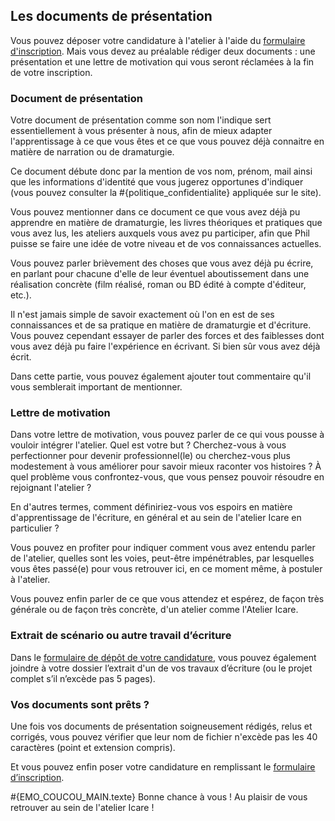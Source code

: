 ## Les documents de présentation

Vous pouvez déposer votre candidature à l'atelier à l'aide du [formulaire d'inscription](user/signup). Mais vous devez au préalable rédiger deux documents&nbsp;: une présentation et une lettre de motivation qui vous seront réclamées à la fin de votre inscription.

### Document de présentation

Votre document de présentation comme son nom l'indique sert essentiellement à vous présenter à nous, afin de mieux adapter l'apprentissage à ce que vous êtes et ce que vous pouvez déjà connaitre en matière de narration ou de dramaturgie.

Ce document débute donc par la mention de vos nom, prénom, mail ainsi que les informations d'identité que vous jugerez opportunes d'indiquer (vous pouvez consulter la #{politique_confidentialite} appliquée sur le site).

Vous pouvez mentionner dans ce document ce que vous avez déjà pu apprendre en matière de dramaturgie, les livres théoriques et pratiques que vous avez lus, les ateliers auxquels vous avez pu participer, afin que Phil puisse se faire une idée de votre niveau et de vos connaissances actuelles.

Vous pouvez parler brièvement des choses que vous avez déjà pu écrire, en parlant pour chacune d'elle de leur éventuel aboutissement dans une réalisation concrète (film réalisé, roman ou BD édité à compte d'éditeur, etc.).

Il n'est jamais simple de savoir exactement où l'on en est de ses connaissances et de sa pratique en matière de dramaturgie et d'écriture. Vous pouvez cependant essayer de parler des forces et des faiblesses dont vous avez déjà pu faire l'expérience en écrivant. Si bien sûr vous avez déjà écrit.

Dans cette partie, vous pouvez également ajouter tout commentaire qu'il vous semblerait important de mentionner.

### Lettre de motivation

Dans votre lettre de motivation, vous pouvez parler de ce qui vous pousse à vouloir intégrer l'atelier. Quel est votre but&nbsp;? Cherchez-vous à vous perfectionner pour devenir professionnel(le) ou cherchez-vous plus modestement à vous améliorer pour savoir mieux raconter vos histoires&nbsp;? À quel problème vous confrontez-vous, que vous pensez pouvoir résoudre en rejoignant l'atelier&nbsp;?

En d'autres termes, comment définiriez-vous vos espoirs en matière d'apprentissage de l'écriture, en général et au sein de l'atelier Icare en particulier&nbsp;?

Vous pouvez en profiter pour indiquer comment vous avez entendu parler de l'atelier, quelles sont les voies, peut-être impénétrables, par lesquelles vous êtes passé(e) pour vous retrouver ici, en ce moment même, à postuler à l'atelier.

Vous pouvez enfin parler de ce que vous attendez et espérez, de façon très générale ou de façon très concrète, d'un atelier comme l'Atelier Icare.

### Extrait de scénario ou autre travail d’écriture

Dans le [formulaire de dépôt de votre candidature](user/signup), vous pouvez également joindre à votre dossier l’extrait d'un de vos travaux d’écriture (ou le projet complet s’il n’excède pas 5 pages).

### Vos documents sont prêts&nbsp;?

Une fois vos documents de présentation soigneusement rédigés, relus et corrigés, vous pouvez vérifier que leur nom de fichier n'excède pas les 40 caractères (point et extension compris).

Et vous pouvez enfin poser votre candidature en remplissant le [formulaire d’inscription](user/signup).

#{EMO_COUCOU_MAIN.texte} Bonne chance à vous&nbsp;! Au plaisir de vous retrouver au sein de l'atelier Icare !
